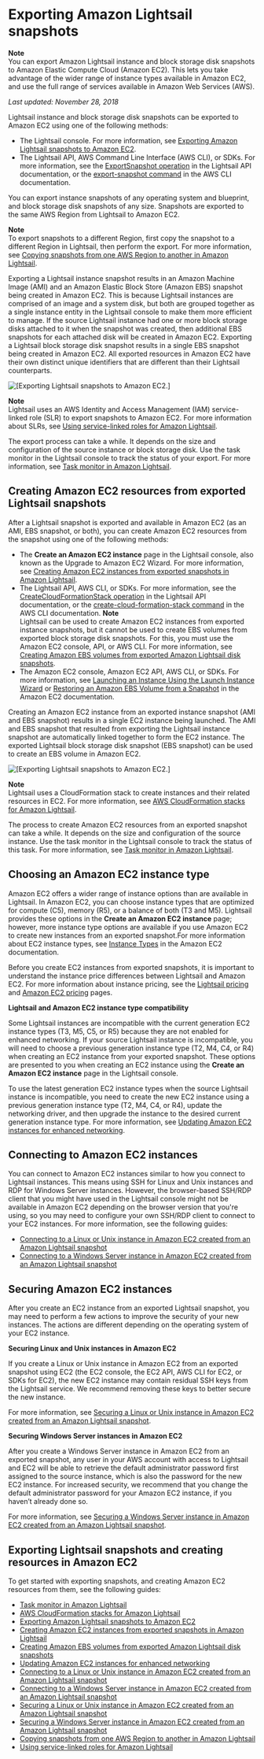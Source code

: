 # Exporting Amazon Lightsail snapshots<a name="amazon-lightsail-exporting-snapshots"></a>

**Note**  
You can export Amazon Lightsail instance and block storage disk snapshots to Amazon Elastic Compute Cloud \(Amazon EC2\)\. This lets you take advantage of the wider range of instance types available in Amazon EC2, and use the full range of services available in Amazon Web Services \(AWS\)\.

 *Last updated: November 28, 2018* 

Lightsail instance and block storage disk snapshots can be exported to Amazon EC2 using one of the following methods:
+ The Lightsail console\. For more information, see [Exporting Amazon Lightsail snapshots to Amazon EC2](amazon-lightsail-exporting-snapshots-to-amazon-ec2.md)\.
+ The Lightsail API, AWS Command Line Interface \(AWS CLI\), or SDKs\. For more information, see the [ExportSnapshot operation](https://docs.aws.amazon.com/lightsail/2016-11-28/api-reference/API_ExportSnapshot.html) in the Lightsail API documentation, or the [export\-snapshot command](https://docs.aws.amazon.com/cli/latest/reference/lightsail/export-snapshot.html) in the AWS CLI documentation\.

You can export instance snapshots of any operating system and blueprint, and block storage disk snapshots of any size\. Snapshots are exported to the same AWS Region from Lightsail to Amazon EC2\.

**Note**  
To export snapshots to a different Region, first copy the snapshot to a different Region in Lightsail, then perform the export\. For more information, see [Copying snapshots from one AWS Region to another in Amazon Lightsail](amazon-lightsail-copying-snapshots-from-one-region-to-another.md)\.

Exporting a Lightsail instance snapshot results in an Amazon Machine Image \(AMI\) and an Amazon Elastic Block Store \(Amazon EBS\) snapshot being created in Amazon EC2\. This is because Lightsail instances are comprised of an image and a system disk, but both are grouped together as a single instance entity in the Lightsail console to make them more efficient to manage\. If the source Lightsail instance had one or more block storage disks attached to it when the snapshot was created, then additional EBS snapshots for each attached disk will be created in Amazon EC2\. Exporting a Lightsail block storage disk snapshot results in a single EBS snapshot being created in Amazon EC2\. All exported resources in Amazon EC2 have their own distinct unique identifiers that are different than their Lightsail counterparts\.

![\[Exporting Lightsail snapshots to Amazon EC2.\]](https://d9yljz1nd5001.cloudfront.net/en_us/aa4810f664dabff907209ee92babaa14/images/amazon-lightsail-export-snapshot-diagram.png)

**Note**  
Lightsail uses an AWS Identity and Access Management \(IAM\) service\-linked role \(SLR\) to export snapshots to Amazon EC2\. For more information about SLRs, see [Using service\-linked roles for Amazon Lightsail](amazon-lightsail-using-service-linked-roles.md)\.

The export process can take a while\. It depends on the size and configuration of the source instance or block storage disk\. Use the task monitor in the Lightsail console to track the status of your export\. For more information, see [Task monitor in Amazon Lightsail](amazon-lightsail-task-monitor.md)\.

## Creating Amazon EC2 resources from exported Lightsail snapshots<a name="creating-amazon-ec2-resources-from-exported-snapshots"></a>

After a Lightsail snapshot is exported and available in Amazon EC2 \(as an AMI, EBS snapshot, or both\), you can create Amazon EC2 resources from the snapshot using one of the following methods:
+ The **Create an Amazon EC2 instance** page in the Lightsail console, also known as the Upgrade to Amazon EC2 Wizard\. For more information, see [Creating Amazon EC2 instances from exported snapshots in Amazon Lightsail](amazon-lightsail-creating-ec2-instances-from-exported-snapshots.md)\.
+ The Lightsail API, AWS CLI, or SDKs\. For more information, see the [CreateCloudFormationStack operation](https://docs.aws.amazon.com/lightsail/2016-11-28/api-reference/API_CreateCloudFormationStack.html) in the Lightsail API documentation, or the [create\-cloud\-formation\-stack command](https://docs.aws.amazon.com/cli/latest/reference/lightsail/create-cloud-formation-stack.html) in the AWS CLI documentation\.
**Note**  
Lightsail can be used to create Amazon EC2 instances from exported instance snapshots, but it cannot be used to create EBS volumes from exported block storage disk snapshots\. For this, you must use the Amazon EC2 console, API, or AWS CLI\. For more information, see [Creating Amazon EBS volumes from exported Amazon Lightsail disk snapshots](amazon-lightsail-creating-ebs-volumes-from-exported-snapshots.md)\.
+ The Amazon EC2 console, Amazon EC2 API, AWS CLI, or SDKs\. For more information, see [Launching an Instance Using the Launch Instance Wizard](https://docs.aws.amazon.com/AWSEC2/latest/UserGuide/launching-instance.html) or [Restoring an Amazon EBS Volume from a Snapshot](https://docs.aws.amazon.com/AWSEC2/latest/UserGuide/ebs-restoring-volume.html) in the Amazon EC2 documentation\.

Creating an Amazon EC2 instance from an exported instance snapshot \(AMI and EBS snapshot\) results in a single EC2 instance being launched\. The AMI and EBS snapshot that resulted from exporting the Lightsail instance snapshot are automatically linked together to form the EC2 instance\. The exported Lightsail block storage disk snapshot \(EBS snapshot\) can be used to create an EBS volume in Amazon EC2\.

![\[Exporting Lightsail snapshots to Amazon EC2.\]](https://d9yljz1nd5001.cloudfront.net/en_us/aa4810f664dabff907209ee92babaa14/images/amazon-lightsail-create-resources-diagram.png)

**Note**  
Lightsail uses a CloudFormation stack to create instances and their related resources in EC2\. For more information, see [AWS CloudFormation stacks for Amazon Lightsail](amazon-lightsail-cloudformation-stacks.md)\.

The process to create Amazon EC2 resources from an exported snapshot can take a while\. It depends on the size and configuration of the source instance\. Use the task monitor in the Lightsail console to track the status of this task\. For more information, see [Task monitor in Amazon Lightsail](amazon-lightsail-task-monitor.md)\.

## Choosing an Amazon EC2 instance type<a name="choosing-an-amazon-ec2-isntance-type"></a>

Amazon EC2 offers a wider range of instance options than are available in Lightsail\. In Amazon EC2, you can choose instance types that are optimized for compute \(C5\), memory \(R5\), or a balance of both \(T3 and M5\)\. Lightsail provides these options in the **Create an Amazon EC2 instance** page; however, more instance type options are available if you use Amazon EC2 to create new instances from an exported snapshot\.For more information about EC2 instance types, see [Instance Types](https://docs.aws.amazon.com/AWSEC2/latest/UserGuide/instance-types.html) in the Amazon EC2 documentation\.

Before you create EC2 instances from exported snapshots, it is important to understand the instance price differences between Lightsail and Amazon EC2\. For more information about instance pricing, see the [Lightsail pricing](https://aws.amazon.com/lightsail/pricing/) and [Amazon EC2 pricing](https://aws.amazon.com/ec2/pricing/on-demand/) pages\.

**Lightsail and Amazon EC2 instance type compatibility**

Some Lightsail instances are incompatible with the current generation EC2 instance types \(T3, M5, C5, or R5\) because they are not enabled for enhanced networking\. If your source Lightsail instance is incompatible, you will need to choose a previous generation instance type \(T2, M4, C4, or R4\) when creating an EC2 instance from your exported snapshot\. These options are presented to you when creating an EC2 instance using the **Create an Amazon EC2 instance** page in the Lightsail console\.

To use the latest generation EC2 instance types when the source Lightsail instance is incompatible, you need to create the new EC2 instance using a previous generation instance type \(T2, M4, C4, or R4\), update the networking driver, and then upgrade the instance to the desired current generation instance type\. For more information, see [Updating Amazon EC2 instances for enhanced networking](amazon-lightsail-updating-ec2-instances.md)\.

## Connecting to Amazon EC2 instances<a name="connecting-to-amazon-ec2-instances"></a>

You can connect to Amazon EC2 instances similar to how you connect to Lightsail instances\. This means using SSH for Linux and Unix instances and RDP for Windows Server instances\. However, the browser\-based SSH/RDP client that you might have used in the Lightsail console might not be available in Amazon EC2 depending on the browser version that you're using, so you may need to configure your own SSH/RDP client to connect to your EC2 instances\. For more information, see the following guides:
+ [Connecting to a Linux or Unix instance in Amazon EC2 created from an Amazon Lightsail snapshot](amazon-lightsail-connecting-to-linux-unix-amazon-ec2-instances.md)
+ [Connecting to a Windows Server instance in Amazon EC2 created from an Amazon Lightsail snapshot](amazon-lightsail-connecting-to-windows-server-amazon-ec2-instances.md)

## Securing Amazon EC2 instances<a name="securing-amazon-ec2-instances"></a>

After you create an EC2 instance from an exported Lightsail snapshot, you may need to perform a few actions to improve the security of your new instances\. The actions are different depending on the operating system of your EC2 instance\.

**Securing Linux and Unix instances in Amazon EC2**

If you create a Linux or Unix instance in Amazon EC2 from an exported snapshot using EC2 \(the EC2 console, the EC2 API, AWS CLI for EC2, or SDKs for EC2\), the new EC2 instance may contain residual SSH keys from the Lightsail service\. We recommend removing these keys to better secure the new instance\.

For more information, see [Securing a Linux or Unix instance in Amazon EC2 created from an Amazon Lightsail snapshot](amazon-lightsail-securing-linux-unix-amazon-ec2-instances.md)\.

**Securing Windows Server instances in Amazon EC2**

After you create a Windows Server instance in Amazon EC2 from an exported snapshot, any user in your AWS account with access to Lightsail and EC2 will be able to retrieve the default administrator password first assigned to the source instance, which is also the password for the new EC2 instance\. For increased security, we recommend that you change the default administrator password for your Amazon EC2 instance, if you haven’t already done so\.

For more information, see [Securing a Windows Server instance in Amazon EC2 created from an Amazon Lightsail snapshot](amazon-lightsail-securing-windows-server-amazon-ec2-instances.md)\.

## Exporting Lightsail snapshots and creating resources in Amazon EC2<a name="exporting-snapshots-and-creating-resources"></a>

To get started with exporting snapshots, and creating Amazon EC2 resources from them, see the following guides:
+ [Task monitor in Amazon Lightsail](amazon-lightsail-task-monitor.md)
+ [AWS CloudFormation stacks for Amazon Lightsail](amazon-lightsail-cloudformation-stacks.md)
+ [Exporting Amazon Lightsail snapshots to Amazon EC2](amazon-lightsail-exporting-snapshots-to-amazon-ec2.md)
+ [Creating Amazon EC2 instances from exported snapshots in Amazon Lightsail](amazon-lightsail-creating-ec2-instances-from-exported-snapshots.md)
+ [Creating Amazon EBS volumes from exported Amazon Lightsail disk snapshots](amazon-lightsail-creating-ebs-volumes-from-exported-snapshots.md)
+ [Updating Amazon EC2 instances for enhanced networking](amazon-lightsail-updating-ec2-instances.md)
+ [Connecting to a Linux or Unix instance in Amazon EC2 created from an Amazon Lightsail snapshot](amazon-lightsail-connecting-to-linux-unix-amazon-ec2-instances.md)
+ [Connecting to a Windows Server instance in Amazon EC2 created from an Amazon Lightsail snapshot](amazon-lightsail-connecting-to-windows-server-amazon-ec2-instances.md)
+ [Securing a Linux or Unix instance in Amazon EC2 created from an Amazon Lightsail snapshot](amazon-lightsail-securing-linux-unix-amazon-ec2-instances.md)
+ [Securing a Windows Server instance in Amazon EC2 created from an Amazon Lightsail snapshot](amazon-lightsail-securing-windows-server-amazon-ec2-instances.md)
+ [Copying snapshots from one AWS Region to another in Amazon Lightsail](amazon-lightsail-copying-snapshots-from-one-region-to-another.md)
+ [Using service\-linked roles for Amazon Lightsail](amazon-lightsail-using-service-linked-roles.md)